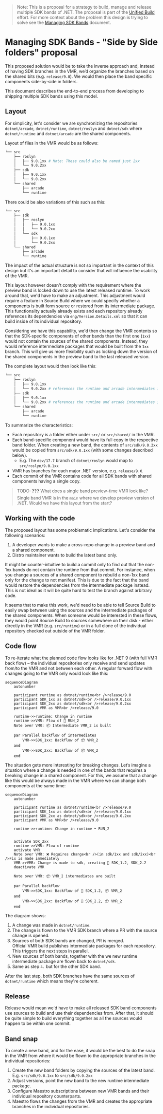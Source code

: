 > Note: This is a proposal for a strategy to build, manage and release multiple SDK bands of .NET. The proposal is part of the [Unified Build](./README.md) effort. For more context about the problem this design is trying to solve see the [Managing SDK Bands](./VMR-Managing-SDK-Bands.md) document.

# Managing SDK Bands - "Side by Side folders" proposal

This proposed solution would be to take the inverse approach and, instead of having SDK branches in the VMR, we’d organize the branches based on the shared bits (e.g. `release/9.0`). We would then place the band specific components side-by-side in folders.

This document describes the end-to-end process from developing to shipping multiple SDK bands using this model.

## Layout

For simplicity, let's consider we are synchronizing the repositories `dotnet/arcade`, `dotnet/runtime`, `dotnet/roslyn` and `dotnet/sdk` where `dotnet/runtime` and `dotnet/arcade` are the shared components.

Layout of files in the VMR would be as follows:

```sh
└── src
    ├── roslyn
    │   ├── 9.0.1xx # Note: These could also be named just 2xx
    │   └── 9.0.2xx
    ├── sdk
    │   ├── 9.0.1xx
    │   └── 9.0.2xx
    └── shared
        ├── arcade
        └── runtime
```

There could be also variations of this such as this:

```sh
└── src
    ├── sdk
    │   ├── roslyn
    │   │   ├── 9.0.1xx
    │   │   └── 9.0.2xx
    │   └── sdk
    │       ├── 9.0.1xx
    │       └── 9.0.2xx
    └── shared
        ├── arcade
        └── runtime
```

The impact of the actual structure is not so important in the context of this design but it's an important detail to consider that will influence the usability of the VMR.

This layout however doesn't comply with the requirement where the preview band is locked down to use the latest released runtime. To work around that, we'd have to make an adjustment. This adjustment would require a feature in Source Build where we could specify whether a components is built form source or restored from its intermediate package.
This functionality actually already exists and each repository already references its dependencies via `eng/Version.Details.xml` so that it can build inside of its individual repository.

Considering we have this capability, we'd then change the VMR contents so that the SDK-specific components of other bands than the first one (`1xx`) would not contain the sources of the shared components.
Instead, they would reference intermediate packages that would be built from the `1xx` branch. This will give us more flexibility such as locking down the version of the shared components in the preview band to the last released version.

The complete layout would then look like this:

```sh
└── src
    ├── roslyn
    │   ├── 9.0.1xx
    │   └── 9.0.2xx # references the runtime and arcade intermediates instead of sources
    ├── sdk
    │   ├── 9.0.1xx
    │   └── 9.0.2xx # references the runtime and arcade intermediates instead of sources
    └── shared
        ├── arcade
        └── runtime
```

To summarize the characteristics:

- Each repository is a folder either under `src/` or `src/shared/` in the VMR.
- Each band-specific component would have its full copy in the respective band folder. When creating a new band, the contents of `src/sdk/9.0.2xx` would be copied from `src/sdk/9.0.1xx` (with some changes described below).
  - E.g. The `dev/17.7` branch of `dotnet/roslyn` would map to `src/roslyn/9.0.1xx`
- VMR has branches for each major .NET version, e.g. `release/9.0`.
- Each commit of the VMR contains code for all SDK bands with shared components having a single copy.

> TODO: ❓❓❓ What does a single band preview-time VMR look like? Single band VMR is in the `main` where we develop preview version of .NET. Would we have this layout from the start?

## Working with the code

The proposed layout has some problematic implications. Let's consider the following scenarios:

1. A developer wants to make a cross-repo change in a preview band and a shared component.
2. Distro maintainer wants to build the latest band only.

It might be counter-intuitive to build a commit only to find out that the non-1xx bands do not contain the runtime from that commit. For instance, when you change a sources of a shared component to rebuild a non-1xx band only for the change to not manifest. This is due to the fact that the band would restore the dependencies from the intermediate package instead. This is not ideal as it will be quite hard to test the branch against arbitrary code.

It seems that to make this work, we'd need to be able to tell Source Build to easily swap between using the sources and the intermediate packages of the shared components.
When someone would be interested in these flows, they would point Source Build to sources somewhere on their disk - either directly in the VMR (e.g. `src/runtime`) or in a full clone of the individual repository checked out outside of the VMR folder.

## Code flow

To re-iterate what the planned code flow looks like for .NET 9 (with full VMR back flow) – the individual repositories only receive and send updates from/to the VMR and not between each other. A regular forward flow with changes going to the VMR only would look like this:

```mermaid
sequenceDiagram
    autonumber

    participant runtime as dotnet/runtime<br />release/9.0
    participant SDK_1xx as dotnet/sdk<br />release/9.0.1xx
    participant SDK_2xx as dotnet/sdk<br />release/9.0.2xx
    participant VMR as VMR<br />release/9.0

    runtime->>runtime: Change in runtime
    runtime->>VMR: Flow of 📄 RUN_2
    Note over VMR: 📦 Intermediate VMR_2 is built

    par Parallel backflow of intermediates
        VMR->>SDK_1xx: Backflow of 📦 VMR_2
    and
        VMR->>SDK_2xx: Backflow of 📦 VMR_2
    end
```

The situation gets more interesting for breaking changes. Let’s imagine a situation where a change is needed in one of the bands that requires a breaking change in a shared component. For this, we assume that a change like this would be always made in the VMR where we can change both components at the same time:

```mermaid
sequenceDiagram
    autonumber

    participant runtime as dotnet/runtime<br />release/9.0
    participant SDK_1xx as dotnet/sdk<br />release/9.0.1xx
    participant SDK_2xx as dotnet/sdk<br />release/9.0.2xx
    participant VMR as VMR<br />release/9.0

    runtime->>runtime: Change in runtime ➡️ RUN_2


    activate SDK_2xx
    runtime->>VMR: Flow of runtime
    activate VMR
    Note over VMR: ❌ Requires change<br />(in sdk/1xx and sdk/2xx)<br />Fix is made immediately
    VMR->>VMR: Change is made to sdk, creating 📄 SDK_1.2, SDK_2.2
    deactivate VMR

    Note over VMR: 📦 VMR_2 intermediates are built

    par Parallel backflow
        VMR->>SDK_1xx: Backflow of 📄 SDK_1.2, 📦 VMR_2
    and
        VMR->>SDK_2xx: Backflow of 📄 SDK_2.2, 📦 VMR_2
    end
```

The diagram shows:

1. A change was made in `dotnet/runtime`.
2. The change is flown to the VMR SDK branch where a PR with the source change is opened.
3. Sources of both SDK bands are changed, PR is merged.  
   Official VMR build publishes intermediate packages for each repository.  
   This triggers the next steps in parallel.
4. New sources of both bands, together with the we new runtime intermediate package are flown back to `dotnet/sdk`.
5. Same as step `4.` but for the other SDK band.

After the last step, both SDK branches have the same sources of `dotnet/runtime` which means they're coherent.

## Release

Release would mean we'd have to make all released SDK band components use sources to build and use their dependencies from. After that, it should be quite simple to build everything together as all the sources would happen to be within one commit.

## Band snap

To create a new band, and for the ease, it would be the best to do the snap in the VMR from where it would be flown to the appropriate branches in the individual repositories:

1. Create the new band folders by copying the sources of the latest band.  
   E.g. `src/sdk/9.0.1xx` to `src/sdk/9.0.2xx`
2. Adjust versions, point the new band to the new runtime intermediate package.
3. Configure Maestro subscriptions between new VMR bands and their individual repository counterparts.
4. Maestro flows the changes from the VMR and creates the appropriate branches in the individual repositories.
